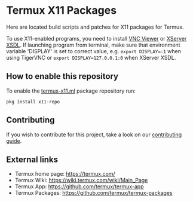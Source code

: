 # Termux X11 Packages

<!--[![builds.sr.ht status](https://builds.sr.ht/~xeffyr/x11-packages.svg)](https://builds.sr.ht/~xeffyr/x11-packages?)-->
<!--[![pipeline status](https://gitlab.com/xeffyr/x11-packages/badges/master/pipeline.svg)](https://gitlab.com/xeffyr/x11-packages/commits/master)-->

Here are located build scripts and patches for X11 packages for Termux.

To use X11-enabled programs, you need to install [VNC Viewer](https://play.google.com/store/apps/details?id=com.realvnc.viewer.android) or [XServer XSDL](https://play.google.com/store/apps/details?id=x.org.server). If launching program from terminal, make sure that environment variable 'DISPLAY' is set to correct value, e.g. `export DISPLAY=:1` when using TigerVNC or `export DISPLAY=127.0.0.1:0` when XServer XSDL.

## How to enable this repository
To enable the [termux-x11.ml](https://termux-x11.ml) package repository run:

```
pkg install x11-repo
```

## Contributing

If you wish to contribute for this project, take a look on our [contributing guide](./CONTRIBUTING.md).

## External links

* Termux home page: https://termux.com/
* Termux Wiki: https://wiki.termux.com/wiki/Main_Page
* Termux App: https://github.com/termux/termux-app
* Termux Packages: https://github.com/termux/termux-packages
